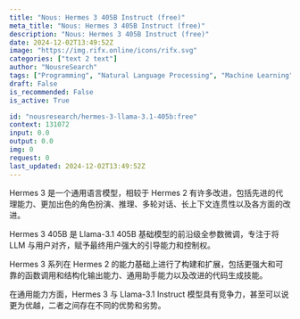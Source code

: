 ```yaml
---
title: "Nous: Hermes 3 405B Instruct (free)"
meta_title: "Nous: Hermes 3 405B Instruct (free)"
description: "Nous: Hermes 3 405B Instruct (free)"
date: 2024-12-02T13:49:52Z
image: "https://img.rifx.online/icons/rifx.svg"
categories: ["text 2 text"]
author: "NousreSearch"
tags: ["Programming", "Natural Language Processing", "Machine Learning", "Generative AI", "Chatbots", "Free"]
draft: False
is_recommended: False
is_active: True

id: "nousresearch/hermes-3-llama-3.1-405b:free"
context: 131072
input: 0.0
output: 0.0
img: 0
request: 0
last_updated: 2024-12-02T13:49:52Z
---
```


Hermes 3 是一个通用语言模型，相较于 Hermes 2 有许多改进，包括先进的代理能力、更加出色的角色扮演、推理、多轮对话、长上下文连贯性以及各方面的改进。

Hermes 3 405B 是 Llama-3.1 405B 基础模型的前沿级全参数微调，专注于将 LLM 与用户对齐，赋予最终用户强大的引导能力和控制权。

Hermes 3 系列在 Hermes 2 的能力基础上进行了构建和扩展，包括更强大和可靠的函数调用和结构化输出能力、通用助手能力以及改进的代码生成技能。

在通用能力方面，Hermes 3 与 Llama-3.1 Instruct 模型具有竞争力，甚至可以说更为优越，二者之间存在不同的优势和劣势。

